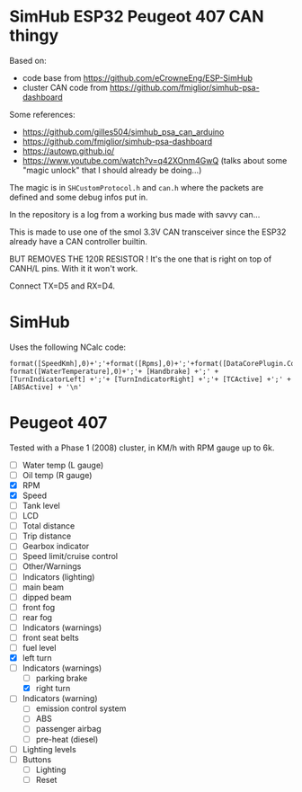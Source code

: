 # SimHub ESP32 Peugeot 407 CAN thingy

Based on:
- code base from https://github.com/eCrowneEng/ESP-SimHub
- cluster CAN code from https://github.com/fmiglior/simhub-psa-dashboard

Some references:
- https://github.com/gilles504/simhub_psa_can_arduino
- https://github.com/fmiglior/simhub-psa-dashboard
- https://autowp.github.io/
- https://www.youtube.com/watch?v=q42XOnm4GwQ (talks about some "magic unlock" that I should already be doing...)

The magic is in `SHCustomProtocol.h` and `can.h` where the packets are defined and some debug infos put in.

In the repository is a log from a working bus made with savvy can...

This is made to use one of the smol 3.3V CAN transceiver since the ESP32 already have a CAN controller builtin.

BUT REMOVES THE 120R RESISTOR ! It's the one that is right on top of CANH/L pins. With it it won't work.

Connect TX=D5 and RX=D4.

# SimHub

Uses the following NCalc code:
```text
format([SpeedKmh],0)+';'+format([Rpms],0)+';'+format([DataCorePlugin.Computed.Fuel_Percent],0)+';'+ format([WaterTemperature],0)+';'+ [Handbrake] +';' + [TurnIndicatorLeft] +';'+ [TurnIndicatorRight] +';'+ [TCActive] +';' + [ABSActive] + '\n'
```

# Peugeot 407
Tested with a Phase 1 (2008) cluster, in KM/h with RPM gauge up to 6k.

- [ ] Water temp (L gauge)
- [ ] Oil temp (R gauge)
- [x] RPM
- [x] Speed
- [ ] Tank level
- [ ] LCD
 - [ ] Total distance
 - [ ] Trip distance
 - [ ] Gearbox indicator
 - [ ] Speed limit/cruise control
 - [ ] Other/Warnings
- [ ] Indicators (lighting)
 - [ ] main beam
 - [ ] dipped beam
 - [ ] front fog
 - [ ] rear fog
- [ ] Indicators (warnings)
 - [ ] front seat belts
 - [ ] fuel level
 - [x] left turn
- [ ] Indicators (warnings)
  - [ ] parking brake
  - [x] right turn
- [ ] Indicators (warning)
  - [ ] emission control system
  - [ ] ABS
  - [ ] passenger airbag
  - [ ] pre-heat (diesel)
- [ ] Lighting levels
- [ ] Buttons
  - [ ] Lighting
  - [ ] Reset
